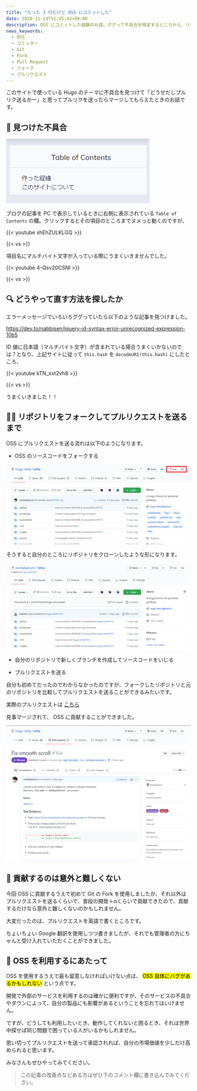 ```yaml
---
title: "たった 1 行だけど OSS にコミットした"
date: 2020-11-14T11:35:43+09:00
description: OSS にコミットした経験のお話。ググって不具合を特定するところから、リポジトリをフォークしてコミット、プルリクエストを送るまでの経緯について。また、 OSS を利用するうえでの注意点。
news_keywords:
  - OSS
  - コミッター
  - Git
  - Fork
  - Pull Request
  - フォーク
  - プルリクエスト
---
```


このサイトで使っている Hugo のテーマに不具合を見つけて「どうせだしプルリク送るかー」と思ってプルリクを送ったらマージしてもらえたときのお話です。

## :bug: 見つけた不具合

![Table of contents](images/table-of-contents.png)<!-- @IGNORE PREVIOUS: link -->

ブログの記事を PC で表示しているときに右側に表示されている `Table of Contents` の欄。クリックするとその項目のところまでヌメっと動くのですが、

{{< youtube xhEhZULKLGQ >}}

{{< vs >}}

項目名にマルチバイト文字が入っている際にうまくいきませんでした。

{{< youtube 4-Qsv20CSNI >}}

{{< vs >}}

## :mag: どうやって直す方法を探したか

エラーメッセージでいろいろググっていたら以下のような記事を見つけました。

https://dev.to/nabbisen/jquery-id-syntax-error-unrecognized-expression-10b5

ID 値に日本語（マルチバイト文字）が含まれている場合うまくいかないのでは？となり、上記サイトに従って `this.hash` を `decodeURI(this.hash)` にしたところ、

{{< youtube kTN_xxt2vh8 >}}

{{< vs >}}

うまくいきました！！

## :fork_and_knife::meat_on_bone: リポジトリをフォークしてプルリクエストを送るまで

OSS にプルリクエストを送る流れは以下のようになります。

- OSS のソースコードをフォークする

![Fork](images/fork.png)<!-- @IGNORE PREVIOUS: link -->

そうすると自分のところにリポジトリをクローンしたような形になります。

![Clone after fork](images/clone-after-fork.png)<!-- @IGNORE PREVIOUS: link -->

- 自分のリポジトリで新しくブランチを作成してソースコードをいじる

- プルリクエストを送る

自分も初めてだったのでわからなかったのですが、フォークしたリポジトリと元のリポジトリを比較してプルリクエストを送ることができるみたいです。

実際のプルリクエストは [こちら](https://github.com/hugo-toha/toha/pull/164)

見事マージされて、 OSS に貢献することができました。

![Pull request](images/pull-request.png)<!-- @IGNORE PREVIOUS: link -->

## :muscle: 貢献するのは意外と難しくない

今回 OSS に貢献するうえで初めて Git の Fork を使用しましたが、それ以外はプルリクエストを送るくらいで、普段の開発＋αくらいで貢献できたので、貢献するだけなら意外と難しくないのかもしれません。

大変だったのは、プルリクエストを英語で書くところです。

ちょいちょい Google 翻訳を使用しつつ書きましたが、それでも管理者の方にちゃんと受け入れていただくことができました。

## :convenience_store: OSS を利用するにあたって

OSS を使用するうえで最も留意しなければいけない点は、 <mark>OSS 自体にバグがあるかもしれない</mark> という点です。

開発で外部のサービスを利用するのは確かに便利ですが、そのサービスの不具合やダウンによって、自分の製品にも影響があるということを忘れてはいけません。

ですが、どうしても利用したいとき、動作してくれないと困るとき、それは世界中探せば同じ問題で困っている人がいるかもしれません。

思い切ってプルリクエストを送って承認されれば、自分の市場価値を少しだけ高められると思います。

みなさんもぜひやってみてください。

> この記事の改善点などある方はぜひ下のコメント欄に書き込んでみてください。
